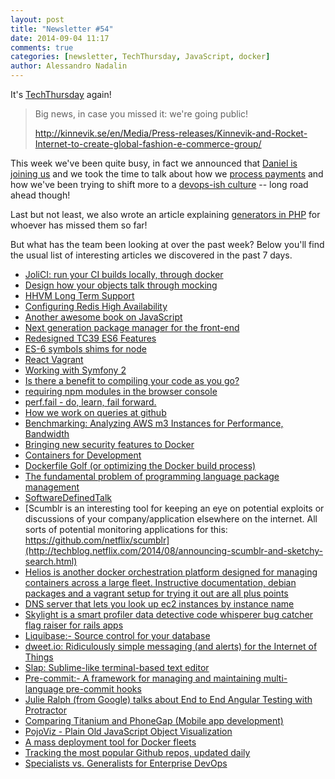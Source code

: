 ```yaml
---
layout: post
title: "Newsletter #54"
date: 2014-09-04 11:17
comments: true
categories: [newsletter, TechThursday, JavaScript, docker]
author: Alessandro Nadalin
---
```


It's [TechThursday](/blog/categories/techthursday/) again!

> Big news, in case you missed it: we're going public!
>
> http://kinnevik.se/en/Media/Press-releases/Kinnevik-and-Rocket-Internet-to-create-global-fashion-e-commerce-group/

This week we've been quite busy, in fact we announced
that [Daniel is joining us](/blog/2014/08/31/welcome-daniel/) and
we took the time to talk about how we [process payments](/blog/2014/09/02/innovate-payment-gate-way-library/)
and how we've been trying to shift more to a 
[devops-ish culture](/blog/2014/09/01/5-devops-practices-you-should-consider-starting-today/) -- long road ahead though!

Last but not least, we also wrote an article explaining
[generators in PHP](/blog/2014/08/31/php-generators-explained/)
for whoever has missed them so far!

But what has the team been looking at over the past week? Below
you'll find the usual list of interesting articles we discovered
in the past 7 days.

<!-- more -->

* [JoliCI: run your CI builds locally, through docker](http://buff.ly/1xbWXrt)
* [Design how your objects talk through mocking](http://buff.ly/1nWsdBi)
* [HHVM Long Term Support](http://buff.ly/Y9oaM6)
* [Configuring Redis High Availability](http://buff.ly/1nmUssN)
* [Another awesome book on JavaScript](http://speakingjs.com/)
* [Next generation package manager for the front-end](http://duojs.org/)
* [Redesigned TC39 ES6 Features](http://tc39wiki.calculist.org/es6/)
* [ES-6 symbols shims for node](https://github.com/medikoo/es6-symbol)
* [React Vagrant](https://github.com/reactphp/vagrant)
* [Working with Symfony 2](http://code.tutsplus.com/series/working-with-symfony-2--cms-636)
* [Is there a benefit to compiling your code as you go?](http://arstechnica.com/information-technology/2014/08/is-there-a-benefit-to-compiling-your-code-as-you-go/)
* [requiring npm modules in the browser console](https://gist.github.com/mathisonian/c325dbe02ea4d6880c4e)
* [perf.fail - do, learn, fail forward.](http://perf.fail/)
* [How we work on queries at github](http://samlambert.com/posts/how-we-work-on-queries-at-gitHub/)
* [Benchmarking: Analyzing AWS m3 Instances for Performance, Bandwidth](http://blog.flux7.com/benchmarking-analyzing-aws-m3-instances-for-performance-bandwidth)
* [Bringing new security features to Docker](http://opensource.com/business/14/9/security-for-docker)
* [Containers for Development](http://www.drdobbs.com/architecture-and-design/containers-for-development/240168801)
* [Dockerfile Golf (or optimizing the Docker build process) ](http://www.davidmkerr.com/2014/08/dockerfile-golf-or-optimizing-docker.html)
* [The fundamental problem of programming language package management](http://blog.ezyang.com/2014/08/the-fundamental-problem-of-programming-language-package-management/)
* [SoftwareDefinedTalk](http://softwaredefinedtalk.com/)
* [Scumblr is an interesting tool for keeping an eye on potential exploits or discussions of your company/application elsewhere on the internet. All sorts of potential monitoring applications for this: https://github.com/netflix/scumblr](http://techblog.netflix.com/2014/08/announcing-scumblr-and-sketchy-search.html)
* [Helios is another docker orchestration platform designed for managing containers across a large fleet. Instructive documentation, debian packages and a vagrant setup for trying it out are all plus points](https://github.com/spotify/helios)
* [DNS server that lets you look up ec2 instances by instance name](https://github.com/ConradIrwin/aws-name-server)
* [Skylight is a smart profiler data detective code whisperer bug catcher flag raiser for rails apps](https://www.skylight.io/)
* [Liquibase:- Source control for your database](http://www.liquibase.org/)
* [dweet.io: Ridiculously simple messaging (and alerts) for the Internet of Things](http://dweet.io/)
* [Slap: Sublime-like terminal-based text editor](https://github.com/slap-editor/slap)
* [Pre-commit:-  A framework for managing and maintaining multi-language pre-commit hooks](http://pre-commit.com/)
* [Julie Ralph (from Google) talks about End to End Angular Testing with Protractor](http://www.youtube.com/watch?v=aQipuiTcn3U)
* [Comparing Titanium and PhoneGap (Mobile app development)](http://www.appcelerator.com/blog/2012/05/comparing-titanium-and-phonegap/)
* [PojoViz - Plain Old JavaScript Object Visualization](http://maurizzzio.github.io/PojoViz/public/vulcanize.htm) 
* [A mass deployment tool for Docker fleets](https://github.com/newrelic/centurion/)
* [Tracking the most popular Github repos, updated daily](https://github.com/josephyzhou/github-trending)
* [Specialists vs. Generalists for Enterprise DevOps](http://devops.com/blogs/specialists-vs-generalists-enterprise-devops/)

